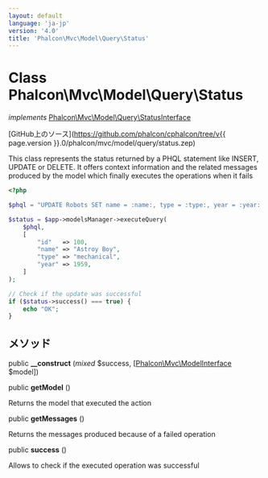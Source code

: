 ```yaml
---
layout: default
language: 'ja-jp'
version: '4.0'
title: 'Phalcon\Mvc\Model\Query\Status'
---
```


# Class **Phalcon\Mvc\Model\Query\Status**

*implements* [Phalcon\Mvc\Model\Query\StatusInterface](Phalcon_Mvc_Model_Query_StatusInterface)

[GitHub上のソース](https://github.com/phalcon/cphalcon/tree/v{{ page.version }}.0/phalcon/mvc/model/query/status.zep)

This class represents the status returned by a PHQL statement like INSERT, UPDATE or DELETE. It offers context information and the related messages produced by the model which finally executes the operations when it fails

```php
<?php

$phql = "UPDATE Robots SET name = :name:, type = :type:, year = :year: WHERE id = :id:";

$status = $app->modelsManager->executeQuery(
    $phql,
    [
        "id"   => 100,
        "name" => "Astroy Boy",
        "type" => "mechanical",
        "year" => 1959,
    ]
);

// Check if the update was successful
if ($status->success() === true) {
    echo "OK";
}

```

## メソッド

public **__construct** (*mixed* $success, [[Phalcon\Mvc\ModelInterface](Phalcon_Mvc_ModelInterface) $model])

public **getModel** ()

Returns the model that executed the action

public **getMessages** ()

Returns the messages produced because of a failed operation

public **success** ()

Allows to check if the executed operation was successful